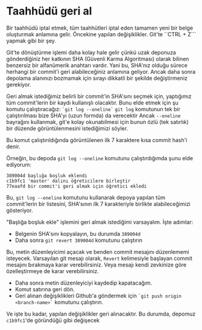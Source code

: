 # Taahhüdü geri al

Bir taahhüdü iptal etmek, tüm taahhütleri iptal eden tamamen yeni bir belge oluşturmak anlamına gelir.
Öncekine yapılan değişiklikler. Git'te ``CTRL + Z``` yapmak gibi bir şey.

Git'te dönüştürme işlemi daha kolay hale gelir çünkü uzak deponuza gönderdiğiniz her katkının SHA (Güvenli Karma Algoritması) olarak bilinen benzersiz bir alfanümerik anahtarı vardır.
Yani bu, SHA'nız olduğu sürece herhangi bir commit'i geri alabileceğiniz anlamına geliyor.
Ancak daha sonra depolama alanınızı bozmamak için sırayı dikkatli bir şekilde değiştirmeniz gerekiyor.

Geri almak istediğimiz belirli bir commit'in SHA'sını seçmek için, yaptığımız tüm commit'lerin bir kaydı kullanışlı olacaktır.
Bunu elde etmek için şu komutu çalıştıracağız:
`` `git log --oneline` ``
``git log`` komutunun tek bir çalıştırılması bize SHA'yı (uzun formda) da verecektir
Ancak `` --oneline `` bayrağını kullanmak, git'e kolay okunabilmesi için bunun özlü (tek satırlık) bir düzende görüntülenmesini istediğimizi söyler.

Bu komut çalıştırıldığında görüntülenen ilk 7 karaktere kısa commit hash'i denir.

Örneğin, bu depoda ``git log --oneline`` komutunu çalıştırdığımda şunu elde ediyorum:
```
389004d başlığa boşluk eklendi
c1b9fc1 'master' dalını öğreticilere birleştir
77eaafd bir commit'i geri almak için öğretici ekledi
```

Bu, ``git log --oneline`` komutunu kullanarak depoya yapılan tüm commit'lerin bir listesini, SHA'sının ilk 7 karakteriyle birlikte alabileceğimizi gösteriyor.

"Başlığa boşluk ekle" işlemini geri almak istediğimi varsayalım. İşte adımlar:

* Belgenin SHA'sını kopyalayın, bu durumda ``389004d``
* Daha sonra ```git revert 389004d``` komutunu çalıştırın

Bu, metin düzenleyicimi açacak ve benden commit mesajını düzenlememi isteyecek.
Varsayılan git mesajı olarak, `Revert` kelimesiyle başlayan commit mesajını bırakmaya karar verebilirsiniz.
Veya mesajı kendi zevkinize göre özelleştirmeye de karar verebilirsiniz.

* Daha sonra metin düzenleyiciyi kaydedip kapatacağım.
* Komut satırına geri dön.
* Geri alınan değişiklikleri Github'a göndermek için `` `git push origin <branch-name>` `` komutunu çalıştırın.

Ve işte bu kadar, yapılan değişiklikler geri alınacaktır. Bu durumda, depomuz ``c1b9fc1``'de göründüğü gibi değişecek